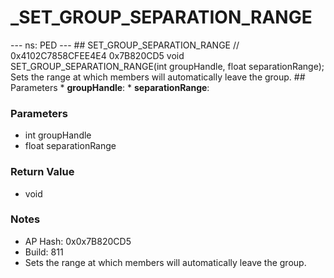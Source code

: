 # _SET_GROUP_SEPARATION_RANGE

--- ns: PED --- ## SET_GROUP_SEPARATION_RANGE  // 0x4102C7858CFEE4E4 0x7B820CD5 void SET_GROUP_SEPARATION_RANGE(int groupHandle, float separationRange);  Sets the range at which members will automatically leave the group.  ## Parameters * **groupHandle**: * **separationRange**:

### Parameters
* int groupHandle
* float separationRange

### Return Value
* void

### Notes
* AP Hash: 0x0x7B820CD5
* Build: 811
* Sets the range at which members will automatically leave the group.

